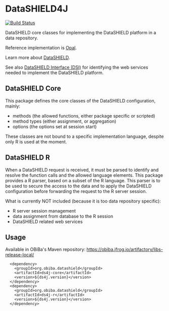 # DataSHIELD4J

[![Build Status](https://travis-ci.com/obiba/datashield4j.svg?branch=master)](https://travis-ci.com/obiba/datashield4j)

DataSHIELD core classes for implementing the DataSHIELD platform in a data repository.

Reference implementation is [Opal](https://github.com/obiba/opal).

Learn more about [DataSHIELD](http://www.datashield.ac.uk/).

See also [DataSHIELD Interface (DSI)](https://github.com/datashield/DSI) for identifying the web services needed to implement the DataSHIELD platform.

## DataSHIELD Core

This package defines the core classes of the DataSHIELD configuration, mainly:

* methods (the allowed functions, either package specific or scripted)
* method types (either assignment, or aggregation)
* options (the options set at session start)

These classes are not bound to a specific implementation language, despite only R is used at the moment.

## DataSHIELD R

When a DataSHIELD request is received, it must be parsed to identify and resolve the function calls and the allowed language elements. This package provides a R parser, based on a subset of the R language. This parser is to be used to secure the access to the data and to apply the DataSHIELD configuration before forwarding the request to the R server session.

What is currently NOT included (because it is too data repository specific):

* R server session management
* data assignment from database to the R session
* DataSHIELD related web services

## Usage

Available in OBiBa's Maven repository: https://obiba.jfrog.io/artifactory/libs-release-local/

```
  <dependency>
    <groupId>org.obiba.datashield</groupId>
    <artifactId>ds4j-core</artifactId>
    <version>${ds4j.version}</version>
  </dependency>
  <dependency>
    <groupId>org.obiba.datashield</groupId>
    <artifactId>ds4j-r</artifactId>
    <version>${ds4j.version}</version>
  </dependency>
```
